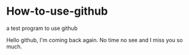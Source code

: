 # How-to-use-github
a test program to use github

Hello github,
I'm coming back again. No time no see and I miss you so much.
